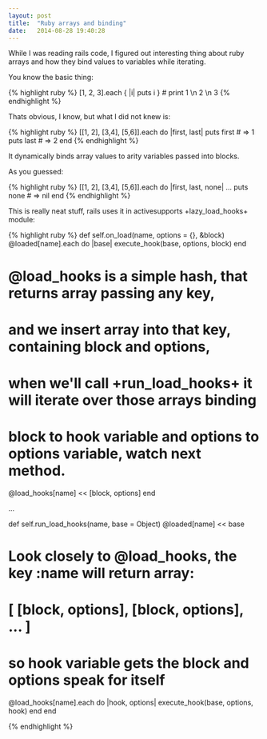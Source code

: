 ```yaml
---
layout: post
title:  "Ruby arrays and binding"
date:   2014-08-28 19:40:28
---
```


While I was reading rails code, I figured out interesting thing about ruby arrays and how they bind values to variables while iterating.

You know the basic thing:

{% highlight ruby %}
[1, 2, 3].each { |i| puts i } # print 1 \n 2 \n 3
{% endhighlight %}

Thats obvious, I know, but what I did not knew is:

{% highlight ruby %}
[[1, 2], [3,4], [5,6]].each do |first, last|
  puts first # => 1
  puts last  # => 2
end
{% endhighlight %}

It dynamically binds array values to arity variables passed into blocks.

As you guessed:

{% highlight ruby %}
[[1, 2], [3,4], [5,6]].each do |first, last, none|
  ...
  puts none # => nil
end
{% endhighlight %}

This is really neat stuff, rails uses it in activesupports +lazy_load_hooks+ module:

{% highlight ruby %}
def self.on_load(name, options = {}, &block)
  @loaded[name].each do |base|
    execute_hook(base, options, block)
  end
 
  # @load_hooks is a simple hash, that returns array passing any key,
  # and we insert array into that key, containing block and options,
  # when we'll call +run_load_hooks+ it will iterate over those arrays binding
  # block to hook variable and options to options variable, watch next method.
  @load_hooks[name] << [block, options]
end
 
...
 
def self.run_load_hooks(name, base = Object)
  @loaded[name] << base
  # Look closely to @load_hooks, the key :name will return array:
  # [ [block, options], [block, options], ... ]
  # so hook variable gets the block and options speak for itself
  @load_hooks[name].each do |hook, options|
    execute_hook(base, options, hook)
  end
end

{% endhighlight %}